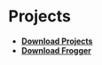 # Projects

- [**Download Projects**](https://github.com/Josue-Caballero-Sanchez/Projects/archive/refs/heads/main.zip)
- [**Download Frogger**]([https://store3.gofile.io/download/35dacabc-f514-4756-a4fa-5b535cb2748c/Frogger.zip](https://store4.gofile.io/download/582e3d5a-36e4-4fc0-9c60-504d77ca5137/Frogger.zip))
